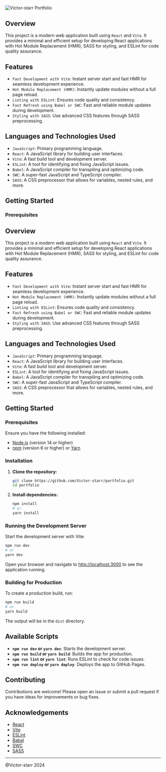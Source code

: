 ##

![Victor-starr Portfolio](https://private-user-images.githubusercontent.com/175503024/355920742-4715bbc7-58fe-4359-8c70-168f4c4c96d1.png?jwt=eyJhbGciOiJIUzI1NiIsInR5cCI6IkpXVCJ9.eyJpc3MiOiJnaXRodWIuY29tIiwiYXVkIjoicmF3LmdpdGh1YnVzZXJjb250ZW50LmNvbSIsImtleSI6ImtleTUiLCJleHAiOjE3MjUzMDA0MjQsIm5iZiI6MTcyNTMwMDEyNCwicGF0aCI6Ii8xNzU1MDMwMjQvMzU1OTIwNzQyLTQ3MTViYmM3LTU4ZmUtNDM1OS04YzcwLTE2OGY0YzRjOTZkMS5wbmc_WC1BbXotQWxnb3JpdGhtPUFXUzQtSE1BQy1TSEEyNTYmWC1BbXotQ3JlZGVudGlhbD1BS0lBVkNPRFlMU0E1M1BRSzRaQSUyRjIwMjQwOTAyJTJGdXMtZWFzdC0xJTJGczMlMkZhd3M0X3JlcXVlc3QmWC1BbXotRGF0ZT0yMDI0MDkwMlQxODAyMDRaJlgtQW16LUV4cGlyZXM9MzAwJlgtQW16LVNpZ25hdHVyZT01OTg0NTlhMTI0MDM2MGFlY2ZiOThhOGQ5MGUwYjEwOWQ2OWFjNGYwNTY0YzE5MjdhY2M3ODk1MjEwYTJhZTlhJlgtQW16LVNpZ25lZEhlYWRlcnM9aG9zdCZhY3Rvcl9pZD0wJmtleV9pZD0wJnJlcG9faWQ9MCJ9.MV64wmxODm7p14spDZ_xtjgMhXc3v-B3aC3CC2OFxmk)

## Overview

This project is a modern web application built using `React` and `Vite`. It provides a minimal and efficient setup for developing React applications with Hot Module Replacement (HMR), SASS for styling, and ESLint for code quality assurance.

## Features

- `Fast Development with Vite`: Instant server start and fast HMR for seamless development experience.
- `Hot Module Replacement (HMR)`: Instantly update modules without a full page reload.
- `Linting with ESLint`: Ensures code quality and consistency.
- `Fast Refresh using Babel or SWC`: Fast and reliable module updates during development.
- `Styling with SASS`: Use advanced CSS features through SASS preprocessing.

## Languages and Technologies Used

- `JavaScript`: Primary programming language.
- `React`: A JavaScript library for building user interfaces.
- `Vite`: A fast build tool and development server.
- `ESLint`: A tool for identifying and fixing JavaScript issues.
- `Babel`: A JavaScript compiler for transpiling and optimizing code.
- `SWC`: A super-fast JavaScript and TypeScript compiler.
- `SASS`: A CSS preprocessor that allows for variables, nested rules, and more.

## Getting Started

### Prerequisites
## Overview

This project is a modern web application built using `React` and `Vite`. It provides a minimal and efficient setup for developing React applications with Hot Module Replacement (HMR), SASS for styling, and ESLint for code quality assurance.

## Features

- `Fast Development with Vite`: Instant server start and fast HMR for seamless development experience.
- `Hot Module Replacement (HMR)`: Instantly update modules without a full page reload.
- `Linting with ESLint`: Ensures code quality and consistency.
- `Fast Refresh using Babel or SWC`: Fast and reliable module updates during development.
- `Styling with SASS`: Use advanced CSS features through SASS preprocessing.

## Languages and Technologies Used

- `JavaScript`: Primary programming language.
- `React`: A JavaScript library for building user interfaces.
- `Vite`: A fast build tool and development server.
- `ESLint`: A tool for identifying and fixing JavaScript issues.
- `Babel`: A JavaScript compiler for transpiling and optimizing code.
- `SWC`: A super-fast JavaScript and TypeScript compiler.
- `SASS`: A CSS preprocessor that allows for variables, nested rules, and more.

## Getting Started

### Prerequisites

Ensure you have the following installed:

- [Node.js](https://nodejs.org/) (version 14 or higher)
- [npm](https://www.npmjs.com/) (version 6 or higher) or [Yarn](https://yarnpkg.com/)

### Installation

1. **Clone the repository:**

    ```sh
    git clone https://github.com/Victor-starr/portfolio.git
    cd portfolio
    ```

2. **Install dependencies:**

    ```sh
    npm install
    # or
    yarn install
    ```

### Running the Development Server

Start the development server with Vite:

```sh
npm run dev
# or
yarn dev
```

Open your browser and navigate to [http://localhost:3000](http://localhost:3000) to see the application running.

### Building for Production

To create a production build, run:

```sh
npm run build
# or
yarn build
```

The output will be in the `dist` directory.

## Available Scripts

- **`npm run dev` or `yarn dev`**: Starts the development server.
- **`npm run build` or `yarn build`**: Builds the app for production.
- **`npm run lint` or `yarn lint`**: Runs ESLint to check for code issues.
- **`npm run deploy` or `yarn deploy`**: Deploys the app to GitHub Pages.

## Contributing

Contributions are welcome! Please open an issue or submit a pull request if you have ideas for improvements or bug fixes.


## Acknowledgements

- [React](https://reactjs.org/)
- [Vite](https://vitejs.dev/)
- [ESLint](https://eslint.org/)
- [Babel](https://babeljs.io/)
- [SWC](https://swc.rs/)
- [SASS](https://sass-lang.com/)

---
@Victor-starr 2024